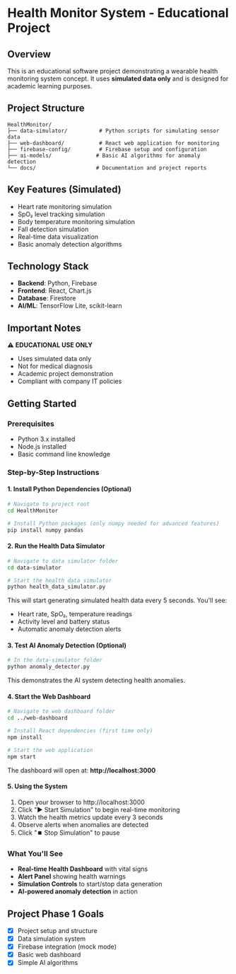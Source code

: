# Health Monitor System - Educational Project

## Overview
This is an educational software project demonstrating a wearable health monitoring system concept. It uses **simulated data only** and is designed for academic learning purposes.

## Project Structure
```
HealthMonitor/
├── data-simulator/          # Python scripts for simulating sensor data
├── web-dashboard/           # React web application for monitoring
├── firebase-config/         # Firebase setup and configuration
├── ai-models/              # Basic AI algorithms for anomaly detection
└── docs/                   # Documentation and project reports
```

## Key Features (Simulated)
- Heart rate monitoring simulation
- SpO₂ level tracking simulation  
- Body temperature monitoring simulation
- Fall detection simulation
- Real-time data visualization
- Basic anomaly detection algorithms

## Technology Stack
- **Backend**: Python, Firebase
- **Frontend**: React, Chart.js
- **Database**: Firestore
- **AI/ML**: TensorFlow Lite, scikit-learn

## Important Notes
⚠️ **EDUCATIONAL USE ONLY**
- Uses simulated data only
- Not for medical diagnosis
- Academic project demonstration
- Compliant with company IT policies

## Getting Started

### Prerequisites
- Python 3.x installed
- Node.js installed
- Basic command line knowledge

### Step-by-Step Instructions

#### 1. Install Python Dependencies (Optional)
```bash
# Navigate to project root
cd HealthMonitor

# Install Python packages (only numpy needed for advanced features)
pip install numpy pandas
```

#### 2. Run the Health Data Simulator
```bash
# Navigate to data simulator folder
cd data-simulator

# Start the health data simulator
python health_data_simulator.py
```
This will start generating simulated health data every 5 seconds. You'll see:
- Heart rate, SpO₂, temperature readings
- Activity level and battery status
- Automatic anomaly detection alerts

#### 3. Test AI Anomaly Detection (Optional)
```bash
# In the data-simulator folder
python anomaly_detector.py
```
This demonstrates the AI system detecting health anomalies.

#### 4. Start the Web Dashboard
```bash
# Navigate to web dashboard folder
cd ../web-dashboard

# Install React dependencies (first time only)
npm install

# Start the web application
npm start
```
The dashboard will open at: **http://localhost:3000**

#### 5. Using the System
1. Open your browser to http://localhost:3000
2. Click "▶️ Start Simulation" to begin real-time monitoring
3. Watch the health metrics update every 3 seconds
4. Observe alerts when anomalies are detected
5. Click "⏹️ Stop Simulation" to pause

### What You'll See
- **Real-time Health Dashboard** with vital signs
- **Alert Panel** showing health warnings
- **Simulation Controls** to start/stop data generation
- **AI-powered anomaly detection** in action

## Project Phase 1 Goals
- [x] Project setup and structure
- [x] Data simulation system
- [x] Firebase integration (mock mode)
- [x] Basic web dashboard
- [x] Simple AI algorithms
